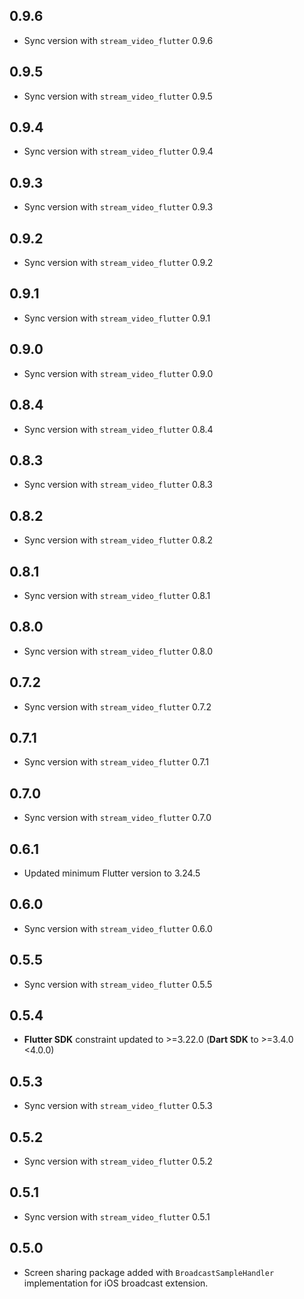 ## 0.9.6
* Sync version with `stream_video_flutter` 0.9.6

## 0.9.5
* Sync version with `stream_video_flutter` 0.9.5

## 0.9.4
* Sync version with `stream_video_flutter` 0.9.4

## 0.9.3
* Sync version with `stream_video_flutter` 0.9.3

## 0.9.2
* Sync version with `stream_video_flutter` 0.9.2

## 0.9.1
* Sync version with `stream_video_flutter` 0.9.1

## 0.9.0
* Sync version with `stream_video_flutter` 0.9.0

## 0.8.4
* Sync version with `stream_video_flutter` 0.8.4

## 0.8.3
* Sync version with `stream_video_flutter` 0.8.3

## 0.8.2
* Sync version with `stream_video_flutter` 0.8.2

## 0.8.1
* Sync version with `stream_video_flutter` 0.8.1

## 0.8.0
* Sync version with `stream_video_flutter` 0.8.0

## 0.7.2
* Sync version with `stream_video_flutter` 0.7.2

## 0.7.1
* Sync version with `stream_video_flutter` 0.7.1

## 0.7.0
* Sync version with `stream_video_flutter` 0.7.0

## 0.6.1
* Updated minimum Flutter version to 3.24.5

## 0.6.0
* Sync version with `stream_video_flutter` 0.6.0

## 0.5.5
* Sync version with `stream_video_flutter` 0.5.5

## 0.5.4
* **Flutter SDK** constraint updated to >=3.22.0 (**Dart SDK** to >=3.4.0 <4.0.0)

## 0.5.3
* Sync version with `stream_video_flutter` 0.5.3

## 0.5.2
* Sync version with `stream_video_flutter` 0.5.2

## 0.5.1
* Sync version with `stream_video_flutter` 0.5.1

## 0.5.0
* Screen sharing package added with `BroadcastSampleHandler` implementation for iOS broadcast extension.